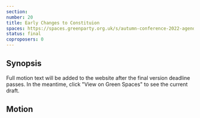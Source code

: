 ```yaml
---
section:
number: 20
title: Early Changes to Constituion
spaces: https://spaces.greenparty.org.uk/s/autumn-conference-2022-agenda-forum/?contentId=101659
status: final
coproposers: 0
---
```

## Synopsis
Full motion text will be added to the website after the final version deadline passes. In the meantime, click "View on Green Spaces" to see the current draft.

## Motion
